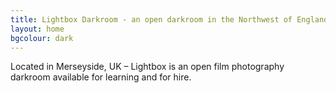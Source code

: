 ```yaml
---
title: Lightbox Darkroom - an open darkroom in the Northwest of England
layout: home
bgcolour: dark
---
```


Located in Merseyside, UK – Lightbox is an open film photography darkroom available for learning and for hire.
